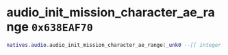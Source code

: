 # audio_init_mission_character_ae_range `0x638EAF70`

```lua
natives.audio.audio_init_mission_character_ae_range(_unk0 --[[ integer ]], _unk1 --[[ integer ]])
```